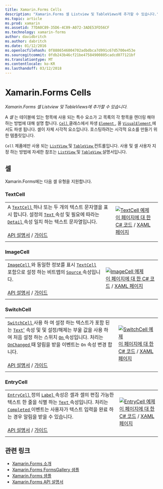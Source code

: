 ```yaml
---
title: Xamarin.Forms Cells
description: "Xamarin.Forms 셀 Listview 및 TableViews에 추가할 수 있습니다."
ms.topic: article
ms.prod: xamarin
ms.assetid: 77DA0C89-35D6-4C09-A072-3ADE53FD56CF
ms.technology: xamarin-forms
author: davidbritch
ms.author: dabritch
ms.date: 01/12/2016
ms.openlocfilehash: 0f8886546004702adbdbca7d991c67d5700e453e
ms.sourcegitcommit: 0fdb243b46cf21be47584900805cadcd077121bf
ms.translationtype: MT
ms.contentlocale: ko-KR
ms.lasthandoff: 03/12/2018
---
```

# <a name="xamarinforms-cells"></a>Xamarin.Forms Cells

_Xamarin.Forms 셀 Listview 및 TableViews에 추가할 수 있습니다._

A *셀* 는 테이블에 있는 항목에 사용 되는 특수 요소가 고 목록의 각 항목을 렌더링 해야 하는 방법에 대해 설명 합니다. [ `Cell` ](https://developer.xamarin.com/api/type/Xamarin.Forms.Cell/) 클래스에서 파생 [ `Element` ](https://developer.xamarin.com/api/type/Xamarin.Forms.Element/), 올 [ `VisualElement` ](https://developer.xamarin.com/api/type/Xamarin.Forms.Element/) 에서도 파생 됩니다. 셀이 자체 시각적 요소입니다. 호스팅하려는 시각적 요소를 만들기 위한 템플릿입니다. 

`Cell` 제품에만 사용 되는 [ `ListView` ](views.md#listView) 및 [ `TableView` ](views.md#tableView) 컨트롤입니다. 사용 및 셀 사용자 지정 하는 방법에 자세한 참조는 [ `ListView` ](~/xamarin-forms/user-interface/listview/index.md) 및 [ `TableView` ](~/xamarin-forms/user-interface/tableview.md) 설명서입니다.

## <a name="cells"></a>셀

Xamarin.Forms에는 다음 셀 유형을 지원합니다.

<a name="textCell" />

### <a name="textcell"></a>TextCell

|     |     |
| --- | --- |
| A [ `TextCell` ](https://developer.xamarin.com/api/type/Xamarin.Forms.TextCell) 하나 또는 두 개의 텍스트 문자열을 표시 합니다. 설정의 [ `Text` ](https://developer.xamarin.com/api/property/Xamarin.Forms.TextCell.Text/) 속성 및 필요에 따라는 [ `Detail` ](https://developer.xamarin.com/api/property/Xamarin.Forms.TextCell.Detail/) 속성 일치 하는 텍스트 문자열입니다.<br /><br />[API 설명서](https://developer.xamarin.com/api/type/Xamarin.Forms.TextCell) / [가이드](~/xamarin-forms/user-interface/listview/customizing-cell-appearance.md#TextCell) | [![TextCell 예제](cells-images/TextCell.png "TextCell 예제")](cells-images/TextCell-Large.png#lightbox "TextCell 예제")<br />[이 페이지에 대 한 C# 코드](https://github.com/xamarin/xamarin-forms-samples/blob/master/FormsGallery/FormsGallery/FormsGallery/CodeExamples/TextCellDemoPage.cs) / [XAML 페이지](https://github.com/xamarin/xamarin-forms-samples/blob/master/FormsGallery/FormsGallery/FormsGallery/XamlExamples/TextCellDemoPage.xaml) |
|     |     |

### <a name="imagecell"></a>ImageCell

|     |     |
| --- | --- |
| [ `ImageCell` ](https://developer.xamarin.com/api/type/Xamarin.Forms.ImageCell) 와 동일한 정보를 표시 [ `TextCell` ](#textCell) 포함으로 설정 하는 비트맵의 [ `Source` ](https://developer.xamarin.com/api/property/Xamarin.Forms.Image.Source/) 속성입니다.<br /><br />[API 설명서](https://developer.xamarin.com/api/type/Xamarin.Forms.ImageCell) / [가이드](~/xamarin-forms/user-interface/listview/customizing-cell-appearance.md#ImageCell) | [![ImageCell 예제](cells-images/ImageCell.png "ImageCell 예제")](cells-images/ImageCell-Large.png#lightbox "ImageCell 예제")<br />[이 페이지에 대 한 C# 코드](https://github.com/xamarin/xamarin-forms-samples/blob/master/FormsGallery/FormsGallery/FormsGallery/CodeExamples/ImageCellDemoPage.cs) / [XAML 페이지](https://github.com/xamarin/xamarin-forms-samples/blob/master/FormsGallery/FormsGallery/FormsGallery/XamlExamples/ImageCellDemoPage.xaml) |
|     |     |

### <a name="switchcell"></a>SwitchCell

|     |     |
| --- | --- |
| [ `SwitchCell` ](https://developer.xamarin.com/api/type/Xamarin.Forms.SwitchCell) 사용 하 여 설정 하는 텍스트가 포함 된는 [ `Text`'](https://developer.xamarin.com/api/property/Xamarin.Forms.SwitchCellText/) 속성 및 및 설정/해제는 부울 값을 사용 하 여 처음 설정 하는 스위치 [ `On` ](https://developer.xamarin.com/api/property/Xamarin.Forms.SwitchCell.On/) 속성입니다. 처리는 [ `OnChanged` ](https://developer.xamarin.com/api/event/Xamarin.Forms.SwitchCell.OnChanged/) 때 알림을 받을 이벤트는 `On` 속성 변경 합니다.<br /><br />[API 설명서](https://developer.xamarin.com/api/type/Xamarin.Forms.SwitchCell) / [가이드](~/xamarin-forms/user-interface/tableview.md#switchcell) | [![SwitchCell 예제](cells-images/SwitchCell.png "SwitchCell 예제")](cells-images/SwitchCell-Large.png#lightbox "SwitchCell 예제")<br />[이 페이지에 대 한 C# 코드](https://github.com/xamarin/xamarin-forms-samples/blob/master/FormsGallery/FormsGallery/FormsGallery/CodeExamples/SwitchCellDemoPage.cs) / [XAML 페이지](https://github.com/xamarin/xamarin-forms-samples/blob/master/FormsGallery/FormsGallery/FormsGallery/XamlExamples/SwitchCellDemoPage.xaml) |
|     |     |

### <a name="entrycell"></a>EntryCell

|     |     |
| --- | --- |
| [ `EntryCell` ](https://developer.xamarin.com/api/type/Xamarin.Forms.EntryCell) 정의 [ `Label` ](https://developer.xamarin.com/api/property/Xamarin.Forms.EntryCell.Label/) 속성은 셀과 셀의 편집 가능한 텍스트 한 줄을 식별 하는 [ `Text` ](https://developer.xamarin.com/api/property/Xamarin.Forms.EntryCell.Text/) 속성입니다. 처리는 [ `Completed` ](https://developer.xamarin.com/api/event/Xamarin.Forms.EntryCell.Completed/) 이벤트는 사용자가 텍스트 입력을 완료 하는 경우 알림을 받을 수 있습니다.<br /><br />[API 설명서](https://developer.xamarin.com/api/type/Xamarin.Forms.EntryCell) / [가이드](~/xamarin-forms/user-interface/tableview.md#entrycell) | [![EntryCell 예제](cells-images/EntryCell.png "EntryCell 예제")](cells-images/EntryCell-Large.png#lightbox "EntryCell 예제")<br />[이 페이지에 대 한 C# 코드](https://github.com/xamarin/xamarin-forms-samples/blob/master/FormsGallery/FormsGallery/FormsGallery/CodeExamples/EntryCellDemoPage.cs) / [XAML 페이지](https://github.com/xamarin/xamarin-forms-samples/blob/master/FormsGallery/FormsGallery/FormsGallery/XamlExamples/EntryCellDemoPage.xaml) |
|     |     |


## <a name="related-links"></a>관련 링크

- [Xamarin.Forms 소개](~/xamarin-forms/get-started/introduction-to-xamarin-forms.md)
- [Xamarin.Forms FormsGallery 샘플](https://developer.xamarin.com/samples/xamarin-forms/FormsGallery/)
- [Xamarin.Forms 샘플](https://developer.xamarin.com/samples/xamarin-forms/all/)
- [Xamarin.Forms API 설명서](https://developer.xamarin.com/api/root/Xamarin.Forms/)

